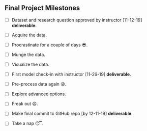 Final Project Milestones
------

- [ ] Dataset and research question approved by instructor [11-12-19] __deliverable__.
- [ ] Acquire the data. 
- [ ] Procrastinate for a couple of days 😎. 
- [ ] Munge the data. 
- [ ] Visualize the data. 
- [ ] First model check-in with instructor [11-26-19] __deliverable__.
- [ ] Pre-process data again 😜.
- [ ] Explore advanced options.
- [ ] Freak out 😩. 
- [ ] Make final commit to GitHub repo [by 12-11-19] __deliverable__.
- [ ] Take a nap 😴.


